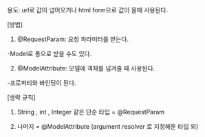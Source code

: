 용도: url로 값이 넘어오거나 html form으로 값이 올때 사용된다.

[방법]

1. @RequestParam: 요청 파라미터를 받는다.
  
  -Model로 통으로 받을 수도 있다.
  
2. @ModelAttribute: 모델에 객체를 넘겨줄 때 사용된다.

  -프로퍼티와 바인딩이 된다.
  
  
  
[생략 규칙]

1. String , int , Integer 같은 단순 타입 = @RequestParam

2. 나머지 = @ModelAttribute (argument resolver 로 지정해둔 타입 외)
